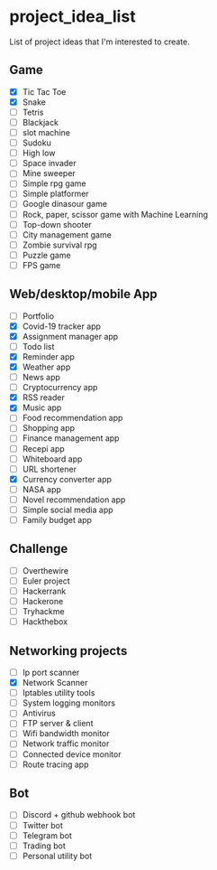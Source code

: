 # project_idea_list
List of project ideas that I'm interested to create.


## Game

- [x] Tic Tac Toe
- [x] Snake
- [ ] Tetris
- [ ] Blackjack
- [ ] slot machine
- [ ] Sudoku
- [ ] High low
- [ ] Space invader
- [ ] Mine sweeper
- [ ] Simple rpg game
- [ ] Simple platformer
- [ ] Google dinasour game
- [ ] Rock, paper, scissor game with Machine Learning
- [ ] Top-down shooter
- [ ] City management game
- [ ] Zombie survival rpg
- [ ] Puzzle game
- [ ] FPS game

## Web/desktop/mobile App

- [ ] Portfolio
- [x] Covid-19 tracker app
- [x] Assignment manager app
- [ ] Todo list 
- [x] Reminder app
- [x] Weather app
- [ ] News app
- [ ] Cryptocurrency app
- [x] RSS reader
- [x] Music app
- [ ] Food recommendation app
- [ ] Shopping app
- [ ] Finance management app
- [ ] Recepi app
- [ ] Whiteboard app
- [ ] URL shortener
- [x] Currency converter app
- [ ] NASA app
- [ ] Novel recommendation app
- [ ] Simple social media app
- [ ] Family budget app

## Challenge
- [ ] Overthewire
- [ ] Euler project
- [ ] Hackerrank
- [ ] Hackerone
- [ ] Tryhackme
- [ ] Hackthebox

## Networking projects
- [ ] Ip port scanner
- [x] Network Scanner
- [ ] Iptables utility tools
- [ ] System logging monitors
- [ ] Antivirus 
- [ ] FTP server & client
- [ ] Wifi bandwidth monitor 
- [ ] Network traffic monitor
- [ ] Connected device monitor
- [ ] Route tracing app

## Bot
- [ ] Discord + github webhook bot
- [ ] Twitter bot
- [ ] Telegram bot
- [ ] Trading bot
- [ ] Personal utility bot
